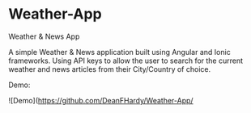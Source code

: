 # Weather-App
Weather &amp; News App

A simple Weather & News application built using Angular and Ionic frameworks. Using API keys to allow the user to search for the current weather and news articles from their City/Country of choice.

Demo:

![Demo](https://github.com/DeanFHardy/Weather-App/

